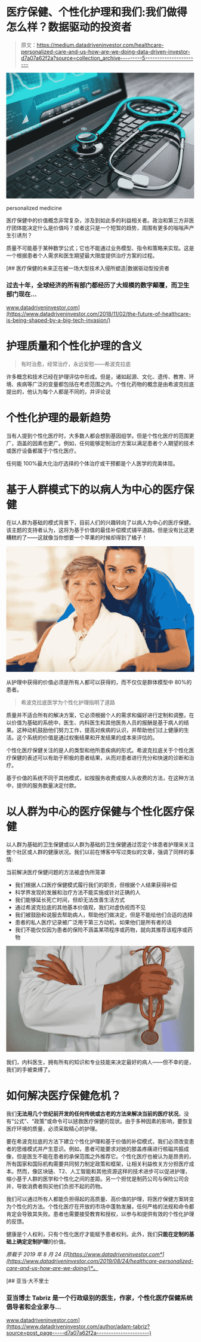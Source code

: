 # 医疗保健、个性化护理和我们:我们做得怎么样？数据驱动的投资者

> 原文：<https://medium.datadriveninvestor.com/healthcare-personalized-care-and-us-how-are-we-doing-data-driven-investor-d7a07a62f2a?source=collection_archive---------5----------------------->

![](img/2fc611f4918e532e193356172287b86e.png)

personalized medicine

医疗保健中的价值概念非常复杂，涉及到如此多的利益相关者。政治和第三方非医疗团体能决定什么是价值吗？或者这只是一个短暂的趋势，周围有更多的嗡嗡声产生引诱剂？

质量不可能基于某种数学公式；它也不能通过业务模型、指令和策略来实现。这是一个根据患者个人需求和医生期望最大限度提供治疗方案的过程。

[](https://www.datadriveninvestor.com/2018/11/02/the-future-of-healthcare-is-being-shaped-by-a-big-tech-invasion/) [## 医疗保健的未来正在被一场大型技术入侵所塑造|数据驱动型投资者

### 过去十年，全球经济的所有部门都经历了大规模的数字颠覆，而卫生部门现在…

www.datadriveninvestor.com](https://www.datadriveninvestor.com/2018/11/02/the-future-of-healthcare-is-being-shaped-by-a-big-tech-invasion/) 

# 护理质量和个性化护理的含义

> 有时治愈，经常治疗，永远安慰——希波克拉底

许多概念和技术已经在护理评估中形成。但是，诸如起源、文化、遗传、教育、环境、疾病等广泛的变量都包括在考虑范围之内。个性化药物的概念是由希波克拉底提出的，他认为每个人都是不同的，并评论说

# 个性化护理的最新趋势

当有人提到个性化医疗时，大多数人都会想到基因组学。但是个性化医疗的范围更广，涵盖的因素也更广。例如，任何能够定制治疗方案以满足患者个人期望的技术或医疗设备都属于个性化医疗。

任何能 100%最大化治疗选择的个体治疗或干预都是个人医学的完美体现。

# 基于人群模式下的以病人为中心的医疗保健

在以人群为基础的模式背景下，目前人们的兴趣转向了以病人为中心的医疗保健。该主题的支持者认为，这将为基于价值的最佳补偿模式铺平道路。但是没有比这更糟糕的了——这就像当你想要一个苹果的时候却得到了橘子！

![](img/9a5f55094a59062a7144690fd61eae00.png)

从护理中获得的价值必须是所有人都可以获得的，而不仅仅是群体模型中 80%的患者。

> 希波克拉底医学为个性化护理指明了道路

质量并不适合所有的解决方案，它必须根据个人的需求和偏好进行定制和调整。在以价值为基础的系统中，医生、内科医生和其他医务人员的报酬是基于病人的结果。这种动机鼓励他们努力工作，提高对疾病的认识，并帮助他们过上健康的生活。这个系统的价值是通过权衡结果和开发结果的成本来评估的。

个性化医疗保健关注的是人的类型和他所患疾病的形式。希波克拉底关于个性化医疗保健的表述可以有助于积极的患者结果，从而对患者进行充分和快速的诊断和治疗。

基于价值的系统不同于其他模式，如按服务收费或按人头收费的方法，在这种方法中，提供的服务数量决定付款。

# 以人群为中心的医疗保健与个性化医疗保健

以人群为基础的卫生保健或以人群为基础的卫生保健通过否定个体患者护理来关注整个社区或人群的健康状况。我们以前在博客中写过类似的文章，强调了同样的事情:

当前解决医疗保健问题的方法被虚伪所笼罩

*   我们根据人口医疗保健模式履行我们的职责，但根据个人结果获得补偿
*   科学界发现的发展和治疗方法不能实施或针对正确的人
*   我们能够延长死亡时间，但却无法改善生活方式
*   通过希波克拉底的其他基本价值观，我们对虚伪视而不见
*   我们被鼓励和说服去帮助病人，帮助他们做决定，但是不能给他们合适的选择
*   患者的私人医疗记录被广泛用于第三方动机，如果他们是所有者的话
*   我们不能仅仅因为患者的保险不涵盖某项程序或药物，就向其推荐该程序或药物

![](img/5e7a4a01d244bbb76a09432720e68017.png)

我们，内科医生，拥有所有的知识和专业技能来决定最好的病人——但不幸的是，我们的手被束缚了。

# 如何解决医疗保健危机？

我们**无法用几个世纪前开发的任何传统或古老的方法来解决当前的医疗状况**。没有“公式”、“政策”或命令可以拯救医疗保健的现状。由于多种因素的影响，要恢复医疗环境的质量，必须采取精心的护理。

要在希波克拉底的方法下建立个性化护理和基于价值的补偿模式，我们必须改变患者的思维模式并产生意识。例如，患者可能要求对她的膝盖疼痛进行核磁共振成像，但是医生不能在患者的承保范围之外推荐它。个性化医疗也被认为是昂贵的，所有国家和国际机构需要共同努力制定政策和框架，让相关利益攸关方分担医疗成本。然而，像区块链、T2、人工智能和其他资源这样的技术进步可以促进护理，缩小基于人群的医学和个性化之间的差距。另一个担忧是制药公司与保险公司合并，导致消费者购买他们负担不起的药物。

我们可以通过所有人都能负担得起的高质量、高价值的护理，将医疗保健方案转变为个性化的方法。个性化医疗在开放的市场中蓬勃发展，任何严格的法规和命令都肯定会导致其失败。患者也需要接受教育和授权，以参与和提供有效的个性化护理的反馈。

健康是个人权利，只有个性化医疗才能赋予患者权利。此外，我们**只能在定制的基础上确定定制护理**的价值。

*原载于 2019 年 8 月 24 日*[*https://www.datadriveninvestor.com*](https://www.datadriveninvestor.com/2019/08/24/healthcare-personalized-care-and-us-how-are-we-doing/)*。*

[](https://www.datadriveninvestor.com/author/adam-tabriz?source=post_page-----d7a07a62f2a----------------------) [## 亚当·大不里士

### 亚当博士 Tabriz 是一个行政级别的医生，作家，个性化医疗保健系统倡导者和企业家与…

www.datadriveninvestor.com](https://www.datadriveninvestor.com/author/adam-tabriz?source=post_page-----d7a07a62f2a----------------------)